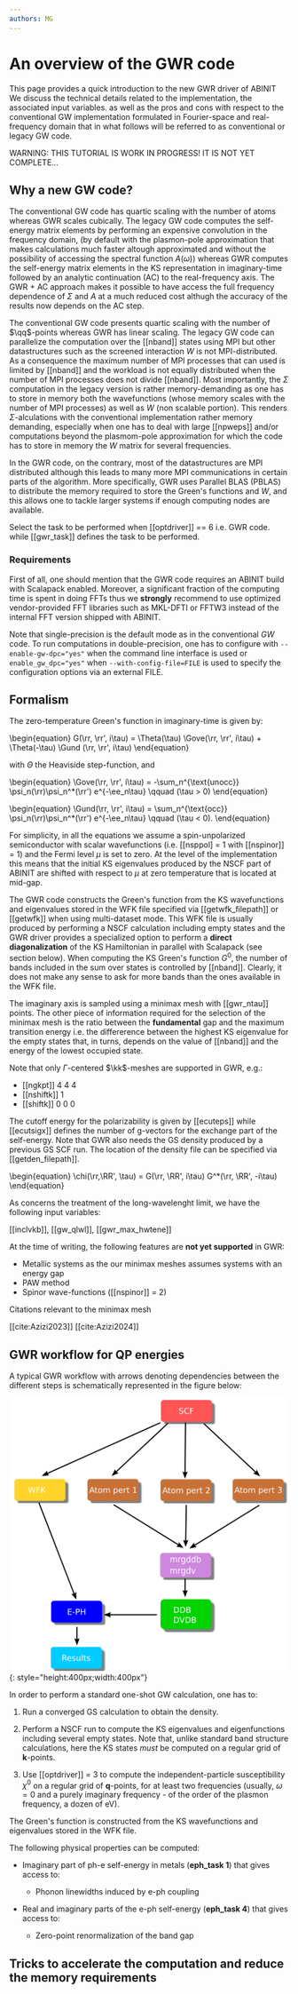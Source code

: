 ```yaml
---
authors: MG
---
```


# An overview of the GWR code

This page provides a quick introduction to the new GWR driver of ABINIT
We discuss the technical details related to the implementation, the associated input variables.
as well as the pros and cons with respect to the conventional GW implementation formulated
in Fourier-space and real-frequency domain that in what follows will be referred to as conventional or legacy GW code.

WARNING: THIS TUTORIAL IS WORK IN PROGRESS! IT IS NOT YET COMPLETE...

## Why a new GW code?

The conventional GW code has quartic scaling with the number of atoms whereas GWR scales cubically.
The legacy GW code computes the self-energy matrix elements by performing an expensive convolution in the frequency domain,
(by default with the plasmon-pole approximation that makes calculations much faster altough approximated and without the possibility
of accessing the spectral function $A(\omega)$) whereas GWR computes the self-energy matrix elements in the KS representation
in imaginary-time followed by an analytic continuation (AC) to the real-frequency axis.
The GWR + AC approach makes it possible to have access the full frequency dependence of $\Sigma$ and $A$
at a much reduced cost althugh the accuracy of the results now depends on the AC step.

The conventional GW code presents quartic scaling with the number of $\qq$-points whereas GWR has linear scaling.
The legacy GW code can parallelize the computation over the [[nband]] states using MPI but other datastructures
such as the screened interaction $W$ is not MPI-distributed.
As a consequence the maximum number of MPI processes that can used is limited by [[nband]] and the workload is not
equally distributed when the number of MPI processes does not divide [[nband]].
Most importantly, the $\Sigma$ computation in the legacy version is rather memory-demanding as one has to store in memory
both the wavefunctions (whose memory scales with the number of MPI processes) as well as $W$ (non scalable portion).
This renders $\Sigma$-alculations with the conventional implementation rather memory demanding,
especially when one has to deal with large [[npweps]] and/or
computations beyond the plasmom-pole approximation for which the code has to store in memory the $W$ matrix for several frequencies.

In the GWR code, on the contrary, most of the datastructures are MPI distributed although this leads to many more MPI communications
in certain parts of the algorithm.
More specifically, GWR uses Parallel BLAS (PBLAS) to distribute the memory required to store the Green's functions and $W$,
and this allows one to tackle larger systems if enough computing nodes are available.

Select the task to be performed when [[optdriver]] == 6 i.e. GWR code.
while [[gwr_task]] defines the task to be performed.

### Requirements

First of all, one should mention that the GWR code requires an ABINIT build with Scalapack enabled.
Moreover, a significant fraction of the computing time is spent in doing FFTs thus we **strongly**
recommend to use optimized vendor-provided FFT libraries such as MKL-DFTI or FFTW3 instead of the internal FFT version
shipped with ABINIT.

Note that single-precision is the default mode as in the conventional $GW$ code.
To run computations in double-precision, one has to configure with  `--enable-gw-dpc="yes"` when
the command line interface is used or `enable_gw_dpc="yes"` when `--with-config-file=FILE` is used
to specify the configuration options via an external FILE.

## Formalism

The zero-temperature Green's function in imaginary-time is given by:

\begin{equation}
G(\rr, \rr', i\tau) =
\Theta(\tau) \Gove(\rr, \rr', i\tau) +
\Theta(-\tau) \Gund (\rr, \rr', i\tau)
\end{equation}

with $\Theta$ the Heaviside step-function, and

\begin{equation}
\Gove(\rr, \rr', i\tau) =
-\sum_n^{\text{unocc}} \psi_n(\rr)\psi_n^*(\rr') e^{-\ee_n\tau}
\qquad (\tau > 0)
\end{equation}

\begin{equation}
\Gund(\rr, \rr', i\tau) =
\sum_n^{\text{occ}} \psi_n(\rr)\psi_n^*(\rr') e^{-\ee_n\tau}
\qquad (\tau < 0).
\end{equation}

For simplicity, in all the equations we assume a spin-unpolarized semiconductor with scalar wavefunctions
(i.e. [[nsppol] = 1 with [[nspinor]] = 1) and the Fermi level $\mu$ is set to zero.
At the level of the implementation this means that the initial KS eigenvalues produced by the NSCF part of ABINIT
are shifted with respect to $\mu$ at zero temperature that is located at mid-gap.

The GWR code constructs the Green's function from the KS wavefunctions and eigenvalues stored
in the WFK file specified via [[getwfk_filepath]] or [[getwfk]] when using multi-dataset mode.
This WFK file is usually produced by performing a NSCF calculation including empty states and the GWR driver
provides a specialized option to perform a **direct diagonalization** of the KS Hamiltonian in parallel
with Scalapack (see section below).
When computing the KS Green's function $G^0$, the number of bands included in the sum over states is controlled by [[nband]].
Clearly, it does not make any sense to ask for more bands than the ones available in the WFK file.

The imaginary axis is sampled using a minimax mesh with [[gwr_ntau]] points.
The other piece of information required for the selection of the minimax mesh
is the ratio between the **fundamental** gap and the maximum transition energy i.e.
the differerence between the highest KS eigenvalue for the empty states that, in turns, depends
on the value of [[nband]] and the energy of the lowest occupied state.

Note that only $\Gamma$-centered $\kk$-meshes are supported in GWR, e.g.:

* [[ngkpt]] 4 4 4
* [[nshiftk]] 1
* [[shiftk]] 0 0 0

The cutoff energy for the polarizability is given by [[ecuteps]]
while [[ecutsigx]] defines the number of g-vectors for the exchange part of the self-energy.
Note that GWR also needs the GS density produced by a previous GS SCF run.
The location of the density file can be specified via [[getden_filepath]].

\begin{equation}
\chi(\rr,\RR', \tau) = G(\rr, \RR', i\tau) G^*(\rr, \RR', -i\tau)
\end{equation}

As concerns the treatment of the long-wavelenght limit, we have the following input variables:

[[inclvkb]],
[[gw_qlwl]],
[[gwr_max_hwtene]]

At the time of writing, the following features are **not yet supported** in GWR:

* Metallic systems as the our minimax meshes assumes systems with an energy gap
* PAW method
* Spinor wave-functions ([[nspinor]] = 2)

Citations relevant to the minimax mesh

[[cite:Azizi2023]]
[[cite:Azizi2024]]

## GWR workflow for QP energies

A typical GWR workflow with arrows denoting dependencies between the different steps
is schematically represented in the figure below:

![](eph_intro_assets/eph_workflow.png){: style="height:400px;width:400px"}

In order to perform a standard one-shot GW calculation, one has to:

  1. Run a converged GS calculation to obtain the density.

  2. Perform a NSCF run to compute the KS eigenvalues and eigenfunctions
     including several empty states. Note that, unlike standard band structure calculations,
     here the KS states *must* be computed on a regular grid of **k**-points.

  3. Use [[optdriver]] = 3 to compute the independent-particle susceptibility $\chi^0$ on a regular grid of
     **q**-points, for at least two frequencies (usually, $\omega=0$ and a purely imaginary
     frequency - of the order of the plasmon frequency, a dozen of eV).

The Green's function is constructed from the KS wavefunctions and eigenvalues stored in the WFK file.

The following physical properties can be computed:

* Imaginary part of ph-e self-energy in metals (**eph_task 1**) that gives access to:

    * Phonon linewidths induced by e-ph coupling

* Real and imaginary parts of the e-ph self-energy (**eph_task 4**) that gives access to:

    * Zero-point renormalization of the band gap

## Tricks to accelerate the computation and reduce the memory requirements
